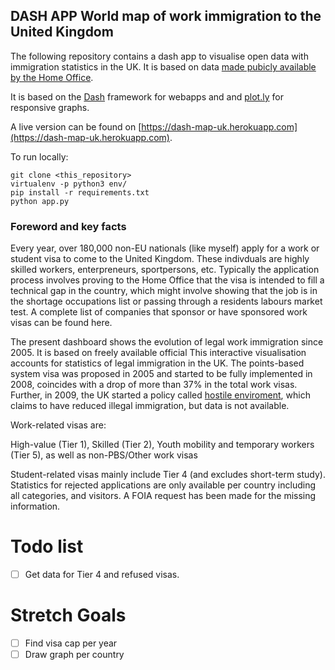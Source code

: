 ## DASH APP World map of work immigration to the United Kingdom

The following repository contains a dash app to visualise open data with immigration statistics in the UK.
It is based on data [made pubicly available by the Home Office](https://www.gov.uk/government/publications/immigration-statistics-october-to-december-2016/work#data-tables).

It is based on the [Dash]() framework for webapps and and [plot.ly]() for responsive graphs.


A live version can be found on [https://dash-map-uk.herokuapp.com](https://dash-map-uk.herokuapp.com).

To run locally:

```
git clone <this_repository>
virtualenv -p python3 env/
pip install -r requirements.txt
python app.py
``` 
 
 

### Foreword and key facts 

Every year, over 180,000 non-EU nationals (like myself) apply for a work or student visa to come to the United Kingdom. These indivduals are highly skilled workers, enterpreneurs, sportpersons, etc. Typically the application process involves proving to the Home Office that the visa is intended to fill a technical gap in the country, which might involve showing that the job is in the shortage occupations list or passing through a residents labours market test. A complete list of companies that sponsor or have sponsored work visas can be found here. 
 
The present dashboard shows the evolution of legal work immigration since 2005. It is based on freely available official This interactive visualisation accounts for statistics of legal immigration in the UK. The points-based system visa was proposed in 2005 and started to be fully implemented in 2008, coincides with a drop of more than 37\% in the total work visas. Further, in 2009,  the UK started a policy called [hostile enviroment](https://en.wikipedia.org/wiki/Home_Office_hostile_environment_policy), which claims to have reduced illegal immigration, but data is not available.  

Work-related visas are: 

High-value (Tier 1), Skilled (Tier 2), Youth mobility and temporary workers (Tier 5), as well as non-PBS/Other work visas

Student-related visas mainly include Tier 4 (and excludes short-term study). Statistics for rejected applications are only available per country including all categories, and visitors. A FOIA request has been made for the missing information.

# Todo list

- [ ] Get data for Tier 4 and refused visas.

# Stretch Goals

- [ ] Find visa cap per year
- [ ] Draw graph per country
